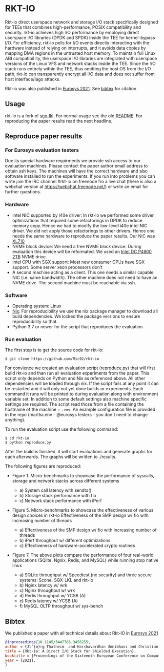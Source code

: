# RKT-IO

Rkt-io direct userspace network and storage I/O stack
specifically designed for TEEs that combines high-performance, POSIX
compatibility and security. rkt-io achieves high I/O performance by employing
direct userspace I/O libraries (DPDK and SPDK) inside the TEE for kernel-bypass
I/O. For efficiency, rkt-io polls for I/O events directly interacting with the
hardware instead of relying on interrupts, and it avoids data copies by mapping
DMA regions in the untrusted host memory.  To maintain full Linux ABI compatibil
ity, the userspace I/O libraries are integrated with userspace versions of the
Linux VFS and network stacks inside the TEE.  Since the I/O stack runs entirely
within the TEE, thus omitting the host OS from the I/O path, rkt-io can
transparently encrypt all I/O data and does not suffer from host interface/Iago
attacks.

Rkt-io was also published in [Eurosys 2021](https://2021.eurosys.org). See [bibtex](#bibtex) for citation.

## Usage

rkt-io is a fork of [sgx-lkl](https://github.com/lsds/sgx-lkl). For normal usage
see the old [README](README.old.md). For reproducing the paper results read the
next headline.

## Reproduce paper results 

### For Eurosys evaluation testers

Due its special hardware requirments we provide ssh access to our evaluation
machines. Please contact the paper author email address to obtain ssh keys. The
machines will have the correct hardware and also software installed to run the
experiments. If you run into problems you can write join the IRC channel
#rkt-io on freenode fro a live chat (there is also a webchat version at
https://webchat.freenode.net/) or write an email for further questions.

### Hardware

- Intel NIC supported by i40e driver: In rkt-io we performed some driver
  optimizations that required some refactorings in DPDK to reduce memory copy.
  Hence we had to modify the low-level i40e intel NIC driver. We did not apply
  those refactorings to other drivers. Hence one needs the same hardware to
  reproduce the paper results. Our NIC was
  [XL710](https://www.intel.com/content/www/us/en/products/docs/network-io/ethernet/network-adapters/ethernet-xl710-brief.html)
- NVME block device: We need a free NVME block device. During evaluation this
  device will be reformated. We used an [Intel DC P4600
  2TB](https://ark.intel.com/content/www/us/en/ark/products/series/96947/intel-ssd-dc-p4600-series.html)
  NVME drive.
- Intel CPU with SGX support: Most new consumer CPUs have SGX support. Some
  server xeon processors don't
- A second machine acting as a client. This one needs a similar capable NIC
  (i.e. same bandwidth).  The other machine does not need to have an NVME drive.
  The second machine must be reachable via ssh.

### Software
- Operating system: Linux
- [Nix](https://nixos.org/download.html): For reproducibility we use the nix
package manager to download all build dependencies. We locked the package
versions to ensure reproducibility so that.
- Python 3.7 or newer for the script that reproduces the evaluation

### Run evaluation

The first step is to get the source code for rkt-io:

```console
$ git clone https://github.com/Mic92/rkt-io
```

For convience we created an evaluation script (reproduce.py) that will first build rkt-io and
than run all evaluation experiments from the paper.
This script only depends on Python and Nix as referenced above. 
All other dependencies will be loaded through nix.
If the script fails at any point it can be restarted and it will
only not yet done builds or experiments.
Each command it runs will be printed to during evaluation along with 
environment variable set. 
In addition to some default settings also machine specific settings are
required. The script read those from a file containing the hostname of the
machine + `.env`. An example configuration file is provided in the repo
(martha.env - @eurosys testers - you don't need to change anything).

To run the evaluation script use the following command:
```console
$ cd rkt-io
$ python reproduce.py 
```

After the build is finished, it will start evaluations and generate graphs for each afterwards.
The graphs will be written to ./results.

The following figures are reproduced:

- Figure 1. Micro-benchmarks to showcase the performance of syscalls, storage and network stacks across different systems
  - a) System call latency with sendto()
  - b) Storage stack performance with fio
  - c) Network stack performance with iPerf
  
- Figure 5. Micro-benchmarks to showcase the effectiveness of various design choices in rkt-io Effectiveness of the SMP design w/ fio with increasing number of threads
  - a) Effectiveness of the SMP design w/ fio with increasing number of threads
  - b) iPerf throughput w/ different optimizations
  - c) Effectiveness of hardware-accelerated crypto routines
  
- Figure 7. The above plots compare the performance of four real-world
  applications (SQlite, Ngnix, Redis, and MySQL) while running atop native linux
  - a) SQLite throughput w/ Speedtest (no security) and three secure systems: Scone, SGX-LKL and rkt-io
  - b) Nginx latency w/ wrk
  - c) Nginx throughput w/ wrk
  - d) Redis throughput w/ YCSB (A)
  - e) Redis latency w/ YCSB (A)
  - f) MySQL OLTP throughput w/ sys-bench

## Bibtex

We published a paper with all technical details about Rkt-IO in [Eurosys 2021](https://2021.eurosys.org)

```bibtex
@inproceedings{10.1145/3447786.3456255,
author = {J\"{o}rg Thalheim  and Harshavardhan Unnibhavi and Christian Priebe and Pramod Bhatotia and Peter Pietzuch},
title = {Rkt-Io: A Direct I/O Stack for Shielded Execution},
booktitle = {Proceedings of the Sixteenth European Conference on Computer Systems},
year = {2021},
}
```
